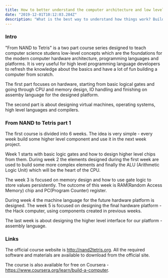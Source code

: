 ```yaml
---
title: How to better understand the computer architecture and low level programming and have a lot of fun during the journey
date: "2019-12-01T10:12:03.284Z"
description: "What is the best way to understand how things work? Build some from the first principles! This is the point of the 'From NAND to Tetris part 1' course."
---
```


### Intro
"From NAND to Tetris" is a two part course series designed to teach computer science studens low-level concepts which are the foundations for the modern computer hardware architecture, programming languages and platforms. It is very useful for high level
programming language developers to refresh the knowledge about the basics and have a lot of fun building a computer from scratch.

The first part focuses on hardware, starting from basic logical gates and going through CPU and memory design, IO handling and finishing on assemby language for the designed platform.

The second part is about designing virtual machines, operating systems, high level languages and compilers. 

### From NAND to Tetris part 1

The first course is divided into 6 weeks. The idea is very simple - every week build some higher level component and
use it in the next week project. 

Week 1 starts with basic logic gates and how to design higher level chips from them.
During week 2 the elements designed during the first week are used to build some more complex elements and finally the ALU (Arithmetic Logic Unit) which will be the heart of the CPU.

The week 3 is focused on memory design and how to use gate logic to store values persistently. The outcome of this week is RAM(Random Access Memory) chip and PC(Program Counter) register.

During week 4 the machine language for the future hardware platform is designed. The week 5 is focused on designing the final hardware platform - the Hack computer, using components created in previous weeks.

The last week is about designing the higher level interface for our platform - assembly language.

### Links

The official course website is http://nand2tetris.org. All the required software and materials are available to download from the official site.

The course is also available for free on Coursera - https://www.coursera.org/learn/build-a-computer.
